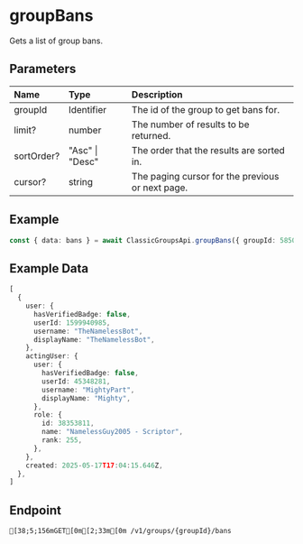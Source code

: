 
# groupBans
Gets a list of group bans.


## Parameters
| Name       | Type            | Description                                      |
| :--------- | :-------------- | :----------------------------------------------- |
| groupId    | Identifier      | The id of the group to get bans for.             |
| limit?     | number          | The number of results to be returned.            |
| sortOrder? | "Asc" \| "Desc" | The order that the results are sorted in.        |
| cursor?    | string          | The paging cursor for the previous or next page. |



## Example
```ts copy showLineNumbers
const { data: bans } = await ClassicGroupsApi.groupBans({ groupId: 5850082 }); 
```


## Example Data
```ts copy showLineNumbers
[
  {
    user: {
      hasVerifiedBadge: false,
      userId: 1599940985,
      username: "TheNamelessBot",
      displayName: "TheNamelessBot",
    },
    actingUser: {
      user: {
        hasVerifiedBadge: false,
        userId: 45348281,
        username: "MightyPart",
        displayName: "Mighty",
      },
      role: {
        id: 38353811,
        name: "NamelessGuy2005 - Scriptor",
        rank: 255,
      },
    },
    created: 2025-05-17T17:04:15.646Z,
  },
] 
```


## Endpoint
```ansi
[38;5;156mGET[0m[2;33m[0m /v1/groups/{groupId}/bans
```
  